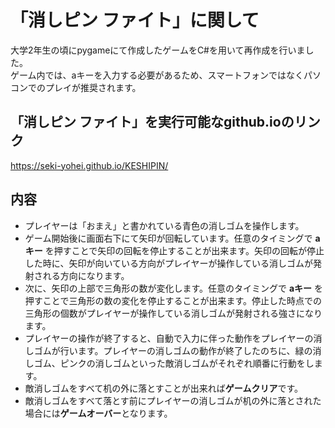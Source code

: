 # 「消しピン ファイト」に関して
大学2年生の頃にpygameにて作成したゲームをC#を用いて再作成を行いました。  
ゲーム内では、aキーを入力する必要があるため、スマートフォンではなくパソコンでのプレイが推奨されます。

## 「消しピン ファイト」を実行可能なgithub.ioのリンク
https://seki-yohei.github.io/KESHIPIN/

## 内容
- プレイヤーは「おまえ」と書かれている青色の消しゴムを操作します。
- ゲーム開始後に画面右下にて矢印が回転しています。任意のタイミングで **aキー** を押すことで矢印の回転を停止することが出来ます。矢印の回転が停止した時に、矢印が向いている方向がプレイヤーが操作している消しゴムが発射される方向になります。
- 次に、矢印の上部で三角形の数が変化します。任意のタイミングで **aキー** を押すことで三角形の数の変化を停止することが出来ます。停止した時点での三角形の個数がプレイヤーが操作している消しゴムが発射される強さになります。
- プレイヤーの操作が終了すると、自動で入力に伴った動作をプレイヤーの消しゴムが行います。プレイヤーの消しゴムの動作が終了したのちに、緑の消しゴム、ピンクの消しゴムといった敵消しゴムがそれぞれ順番に行動をします。
- 敵消しゴムをすべて机の外に落とすことが出来れば**ゲームクリア**です。
- 敵消しゴムをすべて落とす前にプレイヤーの消しゴムが机の外に落とされた場合には**ゲームオーバー**となります。
